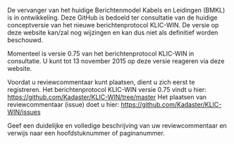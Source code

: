 De vervanger van het huidige Berichtenmodel Kabels en Leidingen (BMKL) is in ontwikkeling. Deze GitHub is bedoeld ter consultatie van de huidige conceptversie van het nieuwe berichtenprotocol KLIC-WIN. 
De versie op deze website kan/zal nog wijzingen en kan dus niet als definitief worden beschouwd. 

Momenteel is versie 0.75 van het berichtenprotocol KLIC-WIN in consultatie. U kunt tot 13 november 2015 op deze versie reageren via deze website.

Voordat u reviewcommentaar kunt plaatsen, dient u zich eerst te registreren.
Het berichtenprotocol KLIC-WIN versie 0.75 vindt u hier: https://github.com/Kadaster/KLIC-WIN/tree/master
Het plaatsen van reviewcommentaar (issue) doet u hier: https://github.com/Kadaster/KLIC-WIN/issues

Geef een duidelijke en volledige beschrijving van uw reviewcommentaar en verwijs naar een hoofdstuknummer of paginanummer.
